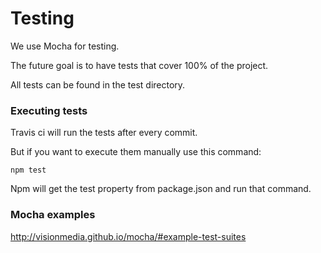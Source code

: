 # Testing

We use Mocha for testing.  

The future goal is to have tests that cover 100% of the project.  

All tests can be found in the test directory.  

### Executing tests

Travis ci will run the tests after every commit.  

But if you want to execute them manually use this command:  

```
npm test
```

Npm will get the test property from package.json and run that command.  

### Mocha examples

http://visionmedia.github.io/mocha/#example-test-suites  
